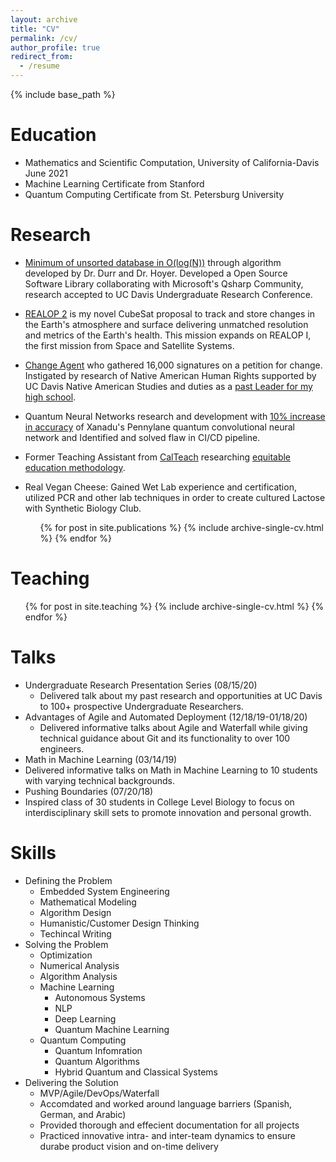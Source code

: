 ```yaml
---
layout: archive
title: "CV"
permalink: /cv/
author_profile: true
redirect_from:
  - /resume
---
```


{% include base_path %}

Education
======
* Mathematics and Scientific Computation, University of California-Davis June 2021
* Machine Learning Certificate from Stanford
* Quantum Computing Certificate from St. Petersburg University

Research
======
* [Minimum of unsorted database in O(log(N))](https://github.com/mertall/DurrHoyerLibrary) through algorithm developed by Dr. Durr and Dr. Hoyer. Developed a Open Source Software Library collaborating with Microsoft's Qsharp Community, research accepted to UC Davis Undergraduate Research Conference.   

* [REALOP 2](http://bitly.ws/bSXK) is my novel CubeSat proposal to track and store changes in the Earth's atmosphere and surface delivering unmatched resolution and metrics of the Earth's health. This mission expands on REALOP I, the first mission from Space and Satellite Systems.      

* [Change Agent](https://www.change.org/p/waubonsie-valley-adminstration-change-waubonsie-valley-high-school-s-mascot/dashboard?source_location=user_profile_started) who gathered 16,000 signatures on a petition for change. Instigated by research of Native American Human Rights supported by UC Davis Native American Studies and duties as a [past Leader for my high school](http://wvhs.ipsd.org/News.aspx?id=99090).      

* Quantum Neural Networks research and development with [10% increase in accuracy](https://github.com/XanaduAI/qml/pull/96) of Xanadu's Pennylane quantum convolutional neural network and Identified and solved flaw in CI/CD pipeline.    
 
* Former Teaching Assistant from [CalTeach](https://calteach.universityofcalifornia.edu/about/) researching [equitable education methodology](https://docs.google.com/document/d/1Mch4lpR-XNMifn4EpstGSTs2YSxNYHBRkVg394yPB7Q/edit?usp=sharing).    

* Real Vegan Cheese: Gained Wet Lab experience and certification, utilized PCR and other lab techniques in order to create cultured Lactose with Synthetic Biology Club.    
  <ul>{% for post in site.publications %}
    {% include archive-single-cv.html %}
  {% endfor %}</ul>
  
Teaching
======
  <ul>{% for post in site.teaching %}
    {% include archive-single-cv.html %}
  {% endfor %}</ul>

Talks
======
* Undergraduate Research Presentation Series (08/15/20)        
  *  Delivered talk about my past research and opportunities at UC Davis to 100+ prospective Undergraduate Researchers.    
* Advantages of Agile and Automated Deployment (12/18/19-01/18/20)    
  *  Delivered informative talks about Agile and Waterfall while giving technical guidance about Git and its functionality to over 100 engineers.    
*  Math in Machine Learning (03/14/19)    
  *  Delivered informative talks on Math in Machine Learning to 10 students with varying technical backgrounds.    
*  Pushing Boundaries (07/20/18)    
  *  Inspired class of 30 students in College Level Biology to focus on interdisciplinary skill sets to promote innovation and personal growth.     

Skills
======
* Defining the Problem
  * Embedded System Engineering 
  * Mathematical Modeling 
  * Algorithm Design
  * Humanistic/Customer Design Thinking
  * Techincal Writing
* Solving the Problem
  * Optimization
  * Numerical Analysis
  * Algorithm Analysis 
  * Machine Learning 
    * Autonomous Systems 
    * NLP
    * Deep Learning
    * Quantum Machine Learning
  * Quantum Computing
    * Quantum Infomration
    * Quantum Algorithms
    * Hybrid Quantum and Classical Systems
* Delivering the Solution
  * MVP/Agile/DevOps/Waterfall
  * Accomdated and worked around language barriers (Spanish, German, and Arabic)
  * Provided thorough and effecient documentation for all projects
  * Practiced innovative intra- and inter-team dynamics to ensure durabe product vision and on-time delivery
